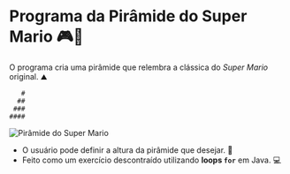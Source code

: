 # Programa da Pirâmide do Super Mario 🎮🍄

O programa cria uma pirâmide que relembra a clássica do *Super Mario* original. ⛰️
```
   #
  ##
 ###
####
```

![Pirâmide do Super Mario](https://pa1.aminoapps.com/6841/04332040273b19a781f531468af94db6e443d2ab_hq.gif)

- O usuário pode definir a altura da pirâmide que desejar. 📏
- Feito como um exercício descontraído utilizando **loops `for`** em Java. 💻
